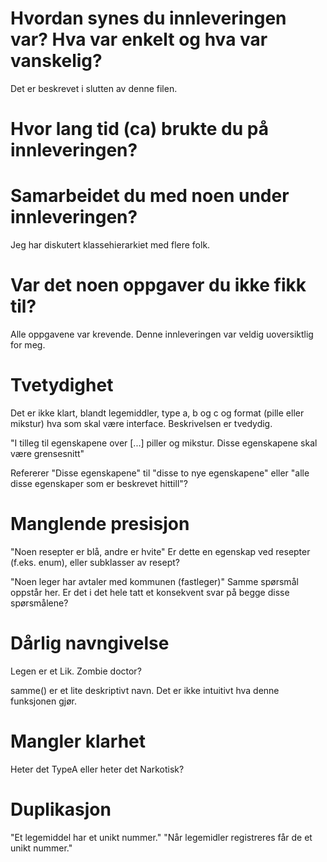 # Hvordan synes du innleveringen var? Hva var enkelt og hva var vanskelig?
Det er beskrevet i slutten av denne filen.



# Hvor lang tid (ca) brukte du på innleveringen?



# Samarbeidet du med noen under innleveringen?
Jeg har diskutert klassehierarkiet med flere folk.



# Var det noen oppgaver du ikke fikk til?
Alle oppgavene var krevende.
Denne innleveringen var veldig uoversiktlig for meg.



# Tvetydighet
Det er ikke klart, blandt legemiddler, type a, b og c
og format (pille eller mikstur) hva som skal være interface.
Beskrivelsen er tvedydig.

"I tilleg til egenskapene over [...] piller og mikstur.
Disse egenskapene skal være grensesnitt"

Refererer "Disse egenskapene" til "disse to nye egenskapene"
eller "alle disse egenskaper som er beskrevet hittill"?



# Manglende presisjon
"Noen resepter er blå, andre er hvite"
Er dette en egenskap ved resepter (f.eks. enum),
eller subklasser av resept?

"Noen leger har avtaler med kommunen (fastleger)"
Samme spørsmål oppstår her.
Er det i det hele tatt et konsekvent svar på begge disse spørsmålene?



# Dårlig navngivelse
Legen er et Lik. Zombie doctor?

samme() er et lite deskriptivt navn.
Det er ikke intuitivt hva denne funksjonen gjør.



# Mangler klarhet
Heter det TypeA eller heter det Narkotisk?



# Duplikasjon
"Et legemiddel har et unikt nummer."
"Når legemidler registreres får de et unikt nummer."
